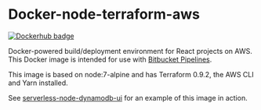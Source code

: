 # Docker-node-terraform-aws

[![Dockerhub badge](http://dockeri.co/image/jch254/docker-node-terraform-aws)](https://hub.docker.com/r/jch254/docker-node-terraform-aws)

Docker-powered build/deployment environment for React projects on AWS. This Docker image is intended for use with [Bitbucket Pipelines](https://bitbucket.org/product/features/pipelines).

This image is based on node:7-alpine and has Terraform 0.9.2, the AWS CLI and Yarn installed.

See [serverless-node-dynamodb-ui](https://github.com/jch254/serverless-node-dynamodb-ui) for an example of this image in action.
